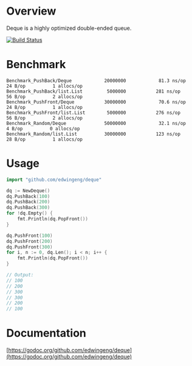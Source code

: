 # Overview
Deque is a highly optimized double-ended queue.

[![Build Status](https://travis-ci.com/edwingeng/deque.svg?branch=master)](https://travis-ci.com/edwingeng/deque)

# Benchmark
```
Benchmark_PushBack/Deque            20000000            81.3 ns/op        24 B/op          1 allocs/op
Benchmark_PushBack/list.List         5000000           281 ns/op          56 B/op          2 allocs/op
Benchmark_PushFront/Deque           30000000            70.6 ns/op        24 B/op          1 allocs/op
Benchmark_PushFront/list.List        5000000           276 ns/op          56 B/op          2 allocs/op
Benchmark_Random/Deque              50000000            32.1 ns/op         4 B/op          0 allocs/op
Benchmark_Random/list.List          30000000           123 ns/op          28 B/op          1 allocs/op
```

# Usage
``` go
import "github.com/edwingeng/deque"

dq := NewDeque()
dq.PushBack(100)
dq.PushBack(200)
dq.PushBack(300)
for !dq.Empty() {
	fmt.Println(dq.PopFront())
}

dq.PushFront(100)
dq.PushFront(200)
dq.PushFront(300)
for i, n := 0, dq.Len(); i < n; i++ {
	fmt.Println(dq.PopFront())
}

// Output:
// 100
// 200
// 300
// 300
// 200
// 100
```

# Documentation
[https://godoc.org/github.com/edwingeng/deque](https://godoc.org/github.com/edwingeng/deque)
